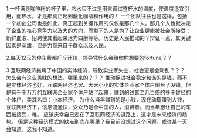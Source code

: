 1.一杯满是咖啡粉的杯子里，冷水只不过是用来调试整杯水的温度，使温度适宜引用，而热水，才是那真正起到融化咖啡粉作用的！
    一个团队往往也是这样，包括一个初创公司也是如此，真正起到关键作用的仅仅是那几个人。那几个人也就决定了企业的核心竞争力以及大的方向，而剩下的人是为了让企业更能被社会所接受：新鲜血液、招聘使其看起来活力四射等等。历史是人民推动的？辩证一点，其关键因素是英雄，但是力量来自于群众以及人民。

2.每天12元的停车费都斤斤计较，领导凭什么会给你你想要的fortune？？

3.互联网经济拖垮了中国的实体经济，导致实业家失业，社会更是会动乱？？？
    怎么会有这么愚昧的想法，哪里来的？？？
    推动促进社会稳定和谐的是钱，而不是实体经济也好，互联网经济也罢。大大小小的实体企业家个体户倒台了没错，但是有千千万万的互联网企业家个体户站了起来，赚到的钱甚至几百倍的多于曾经的个体户，美其名曰：小本经济。
    为什么当年赚到的是小钱，现在动辄赚到大钱，互联网经济下，信息流通快，受众乃是全中国的人，消费者。而当年想让自己的东西被接受，难。
    应该庆幸自己走在了互联网经济的道路上，这才是未来经济的趋势。
    但是这种经济模式的缺点到底在哪里？我目前没想过这个问题。或许某一天会知道。这我不知道。